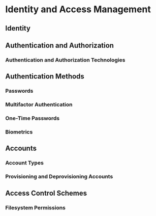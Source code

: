 # Identity and Access Management
## Identity
## Authentication and Authorization
### Authentication and Authorization Technologies
## Authentication Methods
### Passwords
### Multifactor Authentication
### One-Time Passwords
### Biometrics
## Accounts
### Account Types
### Provisioning and Deprovisioning Accounts
## Access Control Schemes
### Filesystem Permissions
